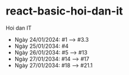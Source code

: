 # react-basic-hoi-dan-it
Hoi dan IT
- Ngày 24/01/2024: #1 --> #3.3
- Ngày 25/01/2034: #4
- Ngày 26/01/2034: #5 --> #13
- Ngày 27/01/2034: #14 --> #17
- Ngày 27/01/2034: #18 --> #21.1
